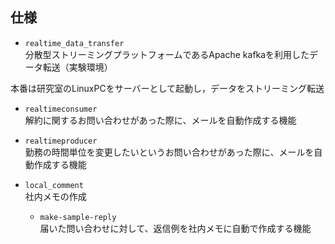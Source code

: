 ## 仕様
* `realtime_data_transfer`  
分散型ストリーミングプラットフォームであるApache kafkaを利用したデータ転送（実験環境）

本番は研究室のLinuxPCをサーバーとして起動し，データをストリーミング転送

  * `realtimeconsumer`  
    解約に関するお問い合わせがあった際に、メールを自動作成する機能  

  * `realtimeproducer`  
    勤務の時間単位を変更したいというお問い合わせがあった際に、メールを自動作成する機能  

* `local_comment`  
社内メモの作成

  * `make-sample-reply`  
    届いた問い合わせに対して、返信例を社内メモに自動で作成する機能
